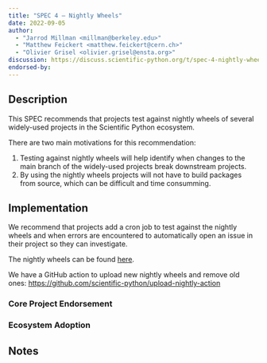 ```yaml
---
title: "SPEC 4 — Nightly Wheels"
date: 2022-09-05
author:
  - "Jarrod Millman <millman@berkeley.edu>"
  - "Matthew Feickert <matthew.feickert@cern.ch>"
  - "Olivier Grisel <olivier.grisel@ensta.org>"
discussion: https://discuss.scientific-python.org/t/spec-4-nightly-wheels/474
endorsed-by:
---
```


## Description

<!--
Briefly and clearly describe the proposal.
Explain the general need and the advantages of this specific proposal.
If relevant, include examples of how the new functionality would be used,
intended use-cases, and pseudo-code illustrating its use.
-->

This SPEC recommends that projects test against nightly wheels of several
widely-used projects in the Scientific Python ecosystem.

There are two main motivations for this recommendation:

1. Testing against nightly wheels will help identify when changes to the main branch
   of the widely-used projects break downstream projects.
2. By using the nightly wheels projects will not have to build packages from source,
   which can be difficult and time consumming.

## Implementation

<!--
Discuss how this would be implemented.
-->

We recommend that projects add a cron job to test against the nightly wheels and
when errors are encountered to automatically open an issue in their project so they
can investigate.

The nightly wheels can be found [here](https://anaconda.org/scientific-python-nightly-wheels/).

We have a GitHub action to upload new nightly wheels and remove old ones:
https://github.com/scientific-python/upload-nightly-action

### Core Project Endorsement

<!--
Discuss what it means for a core project to endorse this SPEC.
-->

### Ecosystem Adoption

<!--
Discuss what it means for a project to adopt this SPEC.
-->

## Notes

<!--
Include a bulleted list of annotated links, comments,
and other ancillary information as needed.
-->
